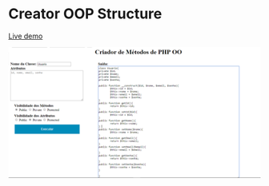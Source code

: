 # Creator OOP Structure

<a href="https://krishnaxavier.github.io/creator-oop-structure/" target="_blank">Live demo</a>
                                                                               
<img src="img/demo2.png">
